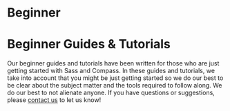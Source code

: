 # Beginner

# Beginner Guides &amp; Tutorials

Our beginner guides and tutorials have been written for those who are just getting started with Sass and Compass. In these guides and tutorials, we take into account that you might be just getting started so we do our best to be clear about the subject matter and the tools required to follow along. We do our best to not alienate anyone. If you have questions or suggestions, please [contact us](/contact) to let us know!
